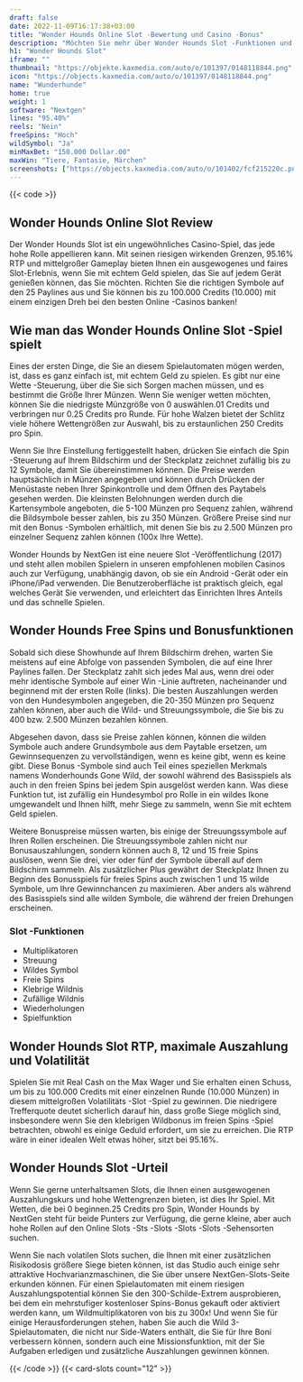 ```yaml
---
draft: false
date: 2022-11-09T16:17:38+03:00
title: "Wonder Hounds Online Slot -Bewertung und Casino -Bonus"
description: "Möchten Sie mehr über Wonder Hounds Slot -Funktionen und Auszahlungen erfahren? Unabhängig bewertet Slot -Spiele!"
h1: "Wonder Hounds Slot"
iframe: ""
thumbnail: "https://objekte.kaxmedia.com/auto/o/101397/0148118844.png"
icon: "https://objects.kaxmedia.com/auto/o/101397/0148118844.png"
name: "Wunderhunde"
home: true
weight: 1
software: "Nextgen"
lines: "95.40%"
reels: "Nein"
freeSpins: "Hoch"
wildSymbol: "Ja"
minMaxBet: "150.000 Dollar.00"
maxWin: "Tiere, Fantasie, Märchen"
screenshots: ["https://objects.kaxmedia.com/auto/o/101402/fcf215220c.png"]
---
```


{{< code >}}<h2>Wonder Hounds Online Slot Review</h2><p>Der Wonder Hounds Slot ist ein ungewöhnliches Casino-Spiel, das jede hohe Rolle appellieren kann.  Mit seinen riesigen wirkenden Grenzen, 95.16% RTP und mittelgroßer Gameplay bieten Ihnen ein ausgewogenes und faires Slot-Erlebnis, wenn Sie mit echtem Geld spielen, das Sie auf jedem Gerät genießen können, das Sie möchten. Richten Sie die richtigen Symbole auf den 25 Paylines aus und Sie können bis zu 100.000 Credits (10.000) mit einem einzigen Dreh bei den besten Online -Casinos banken!</p><h2>Wie man das Wonder Hounds Online Slot -Spiel spielt</h2><p>Eines der ersten Dinge, die Sie an diesem Spielautomaten mögen werden, ist, dass es ganz einfach ist, mit echtem Geld zu spielen. Es gibt nur eine Wette -Steuerung, über die Sie sich Sorgen machen müssen, und es bestimmt die Größe Ihrer Münzen. Wenn Sie weniger wetten möchten, können Sie die niedrigste Münzgröße von 0 auswählen.01 Credits und verbringen nur 0.25 Credits pro Runde. Für hohe Walzen bietet der Schlitz viele höhere Wettengrößen zur Auswahl, bis zu erstaunlichen 250 Credits pro Spin.</p><p>Wenn Sie Ihre Einstellung fertiggestellt haben, drücken Sie einfach die Spin -Steuerung auf Ihrem Bildschirm und der Steckplatz zeichnet zufällig bis zu 12 Symbole, damit Sie übereinstimmen können. Die Preise werden hauptsächlich in Münzen angegeben und können durch Drücken der Menüstaste neben Ihrer Spinkontrolle und dem Öffnen des Paytabels gesehen werden. Die kleinsten Belohnungen werden durch die Kartensymbole angeboten, die 5-100 Münzen pro Sequenz zahlen, während die Bildsymbole besser zahlen, bis zu 350 Münzen. Größere Preise sind nur mit den Bonus -Symbolen erhältlich, mit denen Sie bis zu 2.500 Münzen pro einzelner Sequenz zahlen können (100x Ihre Wette).</p><p>Wonder Hounds by NextGen ist eine neuere Slot -Veröffentlichung (2017) und steht allen mobilen Spielern in unseren empfohlenen mobilen Casinos auch zur Verfügung, unabhängig davon, ob sie ein Android -Gerät oder ein iPhone/iPad verwenden. Die Benutzeroberfläche ist praktisch gleich, egal welches Gerät Sie verwenden, und erleichtert das Einrichten Ihres Anteils und das schnelle Spielen.</p><h2>Wonder Hounds Free Spins und Bonusfunktionen</h2><p>Sobald sich diese Showhunde auf Ihrem Bildschirm drehen, warten Sie meistens auf eine Abfolge von passenden Symbolen, die auf eine Ihrer Paylines fallen. Der Steckplatz zahlt sich jedes Mal aus, wenn drei oder mehr identische Symbole auf einer Win -Linie auftreten, nacheinander und beginnend mit der ersten Rolle (links). Die besten Auszahlungen werden von den Hundesymbolen angegeben, die 20-350 Münzen pro Sequenz zahlen können, aber auch die Wild- und Streuungssymbole, die Sie bis zu 400 bzw. 2.500 Münzen bezahlen können.</p><p>Abgesehen davon, dass sie Preise zahlen können, können die wilden Symbole auch andere Grundsymbole aus dem Paytable ersetzen, um Gewinnsequenzen zu vervollständigen, wenn es keine gibt, wenn es keine gibt. Diese Bonus -Symbole sind auch Teil eines speziellen Merkmals namens Wonderhounds Gone Wild, der sowohl während des Basisspiels als auch in den freien Spins bei jedem Spin ausgelöst werden kann. Was diese Funktion tut, ist zufällig ein Hundesymbol pro Rolle in ein wildes Ikone umgewandelt und Ihnen hilft, mehr Siege zu sammeln, wenn Sie mit echtem Geld spielen.</p><p>Weitere Bonuspreise müssen warten, bis einige der Streuungssymbole auf Ihren Rollen erscheinen. Die Streuungssymbole zahlen nicht nur Bonusauszahlungen, sondern können auch 8, 12 und 15 freie Spins auslösen, wenn Sie drei, vier oder fünf der Symbole überall auf dem Bildschirm sammeln. Als zusätzlicher Plus gewährt der Steckplatz Ihnen zu Beginn des Bonusspiels für freies Spins auch zwischen 1 und 15 wilde Symbole, um Ihre Gewinnchancen zu maximieren. Aber anders als während des Basisspiels sind alle wilden Symbole, die während der freien Drehungen erscheinen.</p><h3>
Slot -Funktionen</h3><ul>
<li></span>
Multiplikatoren</li>
<li></span>
Streuung</li>
<li></span>
Wildes Symbol</li>
<li></span>
Freie Spins</li>
<li></span>
Klebrige Wildnis</li>
<li></span>
Zufällige Wildnis</li>
<li></span>
Wiederholungen</li>
<li></span>
Spielfunktion</li></ul><h2>Wonder Hounds Slot RTP, maximale Auszahlung und Volatilität</h2><p>Spielen Sie mit Real Cash on the Max Wager und Sie erhalten einen Schuss, um bis zu 100.000 Credits mit einer einzelnen Runde (10.000 Münzen) in diesem mittelgroßen Volatilitäts -Slot -Spiel zu gewinnen. Die niedrigere Trefferquote deutet sicherlich darauf hin, dass große Siege möglich sind, insbesondere wenn Sie den klebrigen Wildbonus im freien Spins -Spiel betrachten, obwohl es einige Geduld erfordert, um sie zu erreichen. Die RTP wäre in einer idealen Welt etwas höher, sitzt bei 95.16%.</p><h2>Wonder Hounds Slot -Urteil</h2><p>Wenn Sie gerne unterhaltsamen Slots, die Ihnen einen ausgewogenen Auszahlungskurs und hohe Wettengrenzen bieten, ist dies Ihr Spiel. Mit Wetten, die bei 0 beginnen.25 Credits pro Spin, Wonder Hounds by NextGen steht für beide Punters zur Verfügung, die gerne kleine, aber auch hohe Rollen auf den Online Slots -Sts -Slots -Slots -Slots -Sehensorten suchen.</p><p>Wenn Sie nach volatilen Slots suchen, die Ihnen mit einer zusätzlichen Risikodosis größere Siege bieten können, ist das Studio auch einige sehr attraktive Hochvarianzmaschinen, die Sie über unsere NextGen-Slots-Seite erkunden können. Für einen Spielautomaten mit einem riesigen Auszahlungspotential können Sie den 300-Schilde-Extrem ausprobieren, bei dem ein mehrstufiger kostenloser Spins-Bonus gekauft oder aktiviert werden kann, um Wildmultiplikatoren von bis zu 300x! Und wenn Sie für einige Herausforderungen stehen, haben Sie auch die Wild 3-Spielautomaten, die nicht nur Side-Waters enthält, die Sie für Ihre Boni verbessern können, sondern auch eine Missionsfunktion, mit der Sie Aufgaben erledigen und zusätzliche Auszahlungen gewinnen können.</p>{{< /code >}}
 {{< card-slots count="12" >}}